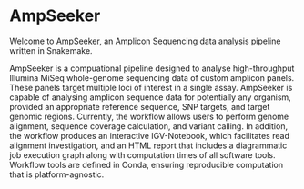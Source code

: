 # AmpSeeker

Welcome to [AmpSeeker](https://github.com/sanjaynagi/AmpSeeker/), an Amplicon Sequencing data analysis pipeline written in Snakemake.

AmpSeeker is a compuational pipeline designed to analyse high-throughput Illumina MiSeq whole-genome sequencing data of custom amplicon panels. These panels target multiple loci of interest in a single assay. AmpSeeker is capable of analysing amplicon sequence data for potentially any organism, provided an appropriate reference sequence, SNP targets, and target genomic regions. Currently, the workflow allows users to perform genome alignment, sequence coverage calculation, and variant calling. In addition, the workflow produces an interactive IGV-Notebook, which facilitates read alignment investigation, and an HTML report that includes a diagrammatic job execution graph along with computation times of all software tools. Workflow tools are defined in Conda, ensuring reproducible computation that is platform-agnostic.


```{tableofcontents}
```